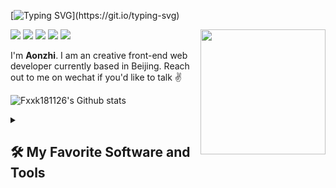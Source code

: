 <!-- dynamic typing effect 动态打字效果 -->
[![Typing SVG](https://readme-typing-svg.demolab.com?font=Fira+Code&pause=1000&random=false&width=435&lines=%F0%9F%91%8B+Hey!+Nice+to+see+you.)](https://git.io/typing-svg)

<img align='right' src='https://octodex.github.com/images/hula_loop_octodex03.gif' width='200'>

![](https://img.shields.io/static/v1?label=Twitter&message=推特&color=3d7bb2&logo=Twitter) ![](https://img.shields.io/static/v1?label=juejin&message=掘金&color=3d7bb2&logo=juejin&link=https://juejin.cn/user/1574920986563927) ![](https://img.shields.io/static/v1?label=wechat&message=微信&color=3d7bb2&logo=wechat) ![](https://img.shields.io/static/v1?label=Tik%20Tok&message=抖音&color=3d7bb2&logo=bytedance) ![](https://visitor-badge.lithub.cc/badge?page_id=github.com/Fxxk181126) 

I'm **Aonzhi**. I am an creative front-end web developer currently based in Beijing. Reach out to me on wechat if you'd like to talk ✌️

<!-- ## 💻 Open Source Work Stats -->
![Fxxk181126's Github stats](https://bad-apple-github-readme.vercel.app/api?show_bg=1&username=Fxxk181126&show_icons=true)
<!--
 https://github-readme-stats.vercel.app/api?show_bg=1&username=Fxxk181126&show_icons=true
-->
<details>
  <summary><h2>🛠️ My Favorite Software and Tools</h2></summary>

  <p>
      <a href="#"><img alt="Visual Studio Code" src="https://img.shields.io/badge/Visual%20Studio%20Code-0078d7.svg?logo=visual-studio-code&logoColor=white"></a>
      <a href="#"><img alt="Git" src="https://img.shields.io/badge/Git-F05033.svg?logo=git&logoColor=white"></a>
      <a href="#"><img alt="GitHub Desktop" src="https://img.shields.io/badge/GitHub%20Desktop-8034A9.svg?logo=github&logoColor=white"></a>
  </p>
</details>


[-1]: https://www.facebook.com/Austin.Lee.9173/
[0]: https://m.weibo.cn/u/1694884707
[1]: https://www.zhihu.com/people/Fxxk181126
[2]: https://segmentfault.com/u/Fxxk181126
[3]: https://www.v2ex.com/member/Fxxk181126
